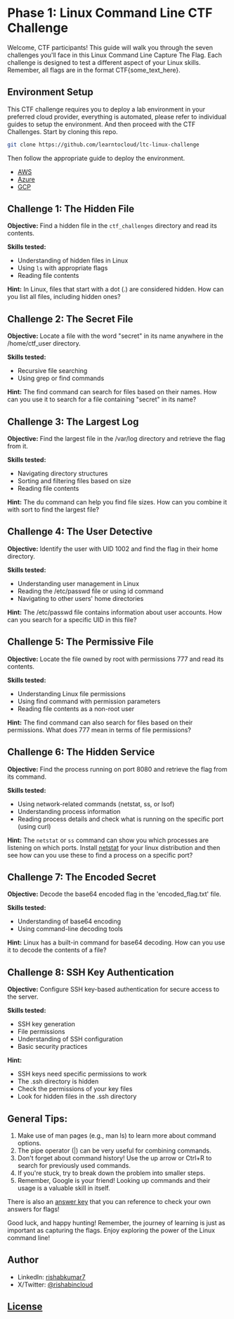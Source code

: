 # Phase 1: Linux Command Line CTF Challenge

Welcome, CTF participants! This guide will walk you through the seven challenges you'll face in this Linux Command Line Capture The Flag. Each challenge is designed to test a different aspect of your Linux skills. Remember, all flags are in the format CTF{some_text_here}.

## Environment Setup

This CTF challenge requires you to deploy a lab environment in your preferred cloud provider, everything is automated, please refer to individual guides to setup the environment. And then proceed with the CTF Challenges.
Start by cloning this repo.

```sh
git clone https://github.com/learntocloud/ltc-linux-challenge
```

Then follow the appropriate guide to deploy the environment.

- [AWS](./aws/README.md)
- [Azure](./azure/README.md)
- [GCP](./gcp/README.md)

## Challenge 1: The Hidden File

**Objective:** Find a hidden file in the `ctf_challenges` directory and read its contents.

**Skills tested:**

- Understanding of hidden files in Linux
- Using `ls` with appropriate flags
- Reading file contents

**Hint:** In Linux, files that start with a dot (.) are considered hidden. How can you list all files, including hidden ones?

## Challenge 2: The Secret File

**Objective:** Locate a file with the word "secret" in its name anywhere in the /home/ctf_user directory.

**Skills tested:**

- Recursive file searching
- Using grep or find commands

**Hint:** The find command can search for files based on their names. How can you use it to search for a file containing "secret" in its name?

## Challenge 3: The Largest Log

**Objective:** Find the largest file in the /var/log directory and retrieve the flag from it.

**Skills tested:**

- Navigating directory structures
- Sorting and filtering files based on size
- Reading file contents

**Hint:** The du command can help you find file sizes. How can you combine it with sort to find the largest file?

## Challenge 4: The User Detective

**Objective:** Identify the user with UID 1002 and find the flag in their home directory.

**Skills tested:**

- Understanding user management in Linux
- Reading the /etc/passwd file or using id command
- Navigating to other users' home directories

**Hint:** The /etc/passwd file contains information about user accounts. How can you search for a specific UID in this file?

## Challenge 5: The Permissive File

**Objective:** Locate the file owned by root with permissions 777 and read its contents.

**Skills tested:**

- Understanding Linux file permissions
- Using find command with permission parameters
- Reading file contents as a non-root user

**Hint:** The find command can also search for files based on their permissions. What does 777 mean in terms of file permissions?

## Challenge 6: The Hidden Service

**Objective:** Find the process running on port 8080 and retrieve the flag from its command.

**Skills tested:**

- Using network-related commands (netstat, ss, or lsof)
- Understanding process information
- Reading process details and check what is running on the specific port (using curl)

**Hint:** The `netstat` or `ss` command can show you which processes are listening on which ports. Install [netstat](https://www.geeksforgeeks.org/netstat-command-linux/) for your linux distribution and then see how can you use these to find a process on a specific port?

## Challenge 7: The Encoded Secret

**Objective:** Decode the base64 encoded flag in the 'encoded_flag.txt' file.

**Skills tested:**

- Understanding of base64 encoding
- Using command-line decoding tools

**Hint:** Linux has a built-in command for base64 decoding. How can you use it to decode the contents of a file?

## Challenge 8: SSH Key Authentication

**Objective:** Configure SSH key-based authentication for secure access to the server.

**Skills tested:**

- SSH key generation
- File permissions
- Understanding of SSH configuration
- Basic security practices

**Hint:**

- SSH keys need specific permissions to work
- The .ssh directory is hidden
- Check the permissions of your key files
- Look for hidden files in the .ssh directory

## General Tips:

1. Make use of man pages (e.g., man ls) to learn more about command options.
2. The pipe operator (|) can be very useful for combining commands.
3. Don't forget about command history! Use the up arrow or Ctrl+R to search for previously used commands.
4. If you're stuck, try to break down the problem into smaller steps.
5. Remember, Google is your friend! Looking up commands and their usage is a valuable skill in itself.

There is also an [answer key](answer-key.md) that you can reference to check your own answers for flags!

Good luck, and happy hunting! Remember, the journey of learning is just as important as capturing the flags. Enjoy exploring the power of the Linux command line!

## Author

- LinkedIn: [rishabkumar7](https://linkedin.com/in/rishabkumar7)
- X/Twitter: [@rishabincloud](https://x.com/rishabincloud)

## [License](LICENSE)
